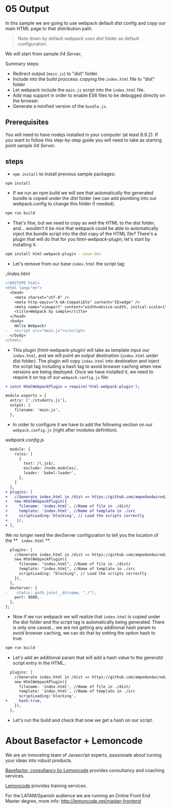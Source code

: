 # 05 Output

In this sample we are going to use webpack default _dist_ config and
copy our main HTML page to that distribution path.

> Note down by default webpack uses _dist_ folder as default configuration.

We will start from sample _04 Server_,

Summary steps:

- Redirect output (`main.js`) to "dist" folder.
- Include into the build proccess: copying the `index.html` file to "dist" folder
- Let webpack include the `main.js` script into the `index.html` file.
- Add map support in order to enable ES6 files to be debugged directly on the browser.
- Generate a minified version of the `bundle.js`.

## Prerequisites

You will need to have nodejs installed in your computer (at least 8.9.2). If you want to follow this step-by-step guide you will need to take as starting point sample _04 Server_.

## steps

- `npm install` to install previous sample packages:

```bash
npm install
```

- If we run an npm build we will see that automatically the generated bundle is copied under the
  _dist_ folder (we can add plumbing into our webpack.config to change this folder if needed).

```bash
npm run build
```

- That's fine, but we need to copy as well the HTML to the dist folder, and... wouldn't it
  be nice that webpack could be able to automatically inject the bundle script into the dist
  copy of the HTML file? There's a plugin that will do that for you _html-webpack-plugin_, let's
  start by installing it.

```bash
npm install html-webpack-plugin --save-dev
```

- Let's remove from our base `index.html` the script tag:

_./index.html_

```diff
<!DOCTYPE html>
<html lang="en">
  <head>
    <meta charset="utf-8" />
    <meta http-equiv="X-UA-Compatible" content="IE=edge" />
    <meta name="viewport" content="width=device-width, initial-scale=1" />
    <title>Webpack by sample</title>
  </head>
  <body>
    Hello Webpack!
-   <script src="main.js"></script>
  </body>
</html>

```

- This plugin (html-webpack-plugin) will take as template input our `index.html`, and we will point an output destination (`index.html` under dist folder). The plugin will copy `index.html` into destination and inject the script tag including a hash tag to avoid browser caching when new versions are being deployed. Once we have installed it, we need to require it on top of our `webpack.config.js` file:

```diff
+ const HtmlWebpackPlugin = require('html-webpack-plugin');

module.exports = {
  entry: ['./students.js'],
  output: {
    filename: 'main.js',
  },
```

- In order to configure it we have to add the following section
  on our `webpack.config.js` (right after modules definition).

_webpack.config.js_

```diff
  module: {
    rules: [
      {
        test: /\.js$/,
        exclude: /node_modules/,
        loader: 'babel-loader',
      },
    ]
  },
+ plugins: [
+   //Generate index.html in /dist => https://github.com/ampedandwired/html-webpack-plugin
+   new HtmlWebpackPlugin({
+     filename: 'index.html', //Name of file in ./dist/
+     template: 'index.html', //Name of template in ./src
+     scriptLoading:'blocking', // Load the scripts correctly
+    }),
+ ],
```

We no longer need the devServer configuration to tell you the location of the ** `` index.html`` **.

```diff
  plugins: [
    //Generate index.html in /dist => https://github.com/ampedandwired/html-webpack-plugin
    new HtmlWebpackPlugin({
      filename: "index.html", //Name of file in ./dist/
      template: "index.html", //Name of template in ./src
      scriptLoading: "blocking", // Load the scripts correctly
    }),
  ],
  devServer: {
-    static: path.join(__dirname, "./"),
    port: 8080,
  },
};
```

- Now if we run webpack we will realize that `index.html` is copied under the dist folder and the script tag is automatically being generated. There is only one caveat... we are not getting any additional hash param to avoid browser caching, we can do that by setting the option hash to true:

```bash
npm run build
```

- Let's add an additional param that will add a hash value to the generatd script entry in the HTML.

```diff
  plugins: [
    //Generate index.html in /dist => https://github.com/ampedandwired/html-webpack-plugin
    new HtmlWebpackPlugin({
      filename: 'index.html', //Name of file in ./dist/
      template: 'index.html', //Name of template in ./src
      scriptLoading:'blocking',
+     hash:true,
    }),
  ],
```

- Let's run the build and check that now we get a hash on our script.

# About Basefactor + Lemoncode

We are an innovating team of Javascript experts, passionate about turning your ideas into robust products.

[Basefactor, consultancy by Lemoncode](http://www.basefactor.com) provides consultancy and coaching services.

[Lemoncode](http://lemoncode.net/services/en/#en-home) provides training services.

For the LATAM/Spanish audience we are running an Online Front End Master degree, more info: http://lemoncode.net/master-frontend

